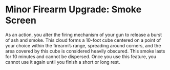 # Minor Firearm Upgrade: Smoke Screen

As an action, you alter the firing mechanism of your gun to release a burst of ash and smoke. This cloud forms a 10-foot cube centered on a point of your choice within the firearm’s range, spreading around corners, and the area covered by this cube is considered heavily obscured. This smoke lasts for 10 minutes and cannot be dispersed. Once you use this feature, you cannot use it again until you finish a short or long rest.